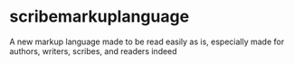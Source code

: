 # scribemarkuplanguage
A new markup language made to be read easily as is, especially made for authors, writers, scribes, and readers indeed
